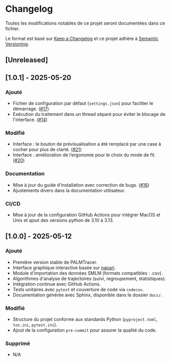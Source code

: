 # Changelog

Toutes les modifications notables de ce projet seront documentées dans ce fichier.

Le format est basé sur [Keep a Changelog](https://keepachangelog.com/fr/1.0.0/)
et ce projet adhère à [Semantic Versioning](https://semver.org/lang/fr/).

## [Unreleased]

<!-- run command git log v1.0.1..HEAD --pretty=format:"- %s"-->

## [1.0.1] - 2025-05-20

### Ajouté

- Fichier de configuration par défaut (`settings.json`) pour faciliter le démarrage. ([#17](https://github.com/tmonseigne/palm-tracer/pull/17))
- Exécution du traitement dans un thread séparé pour éviter le blocage de l'interface. ([#14](https://github.com/tmonseigne/palm-tracer/pull/14))

### Modifié

- Interface : le bouton de prévisualisation a été remplacé par une case à cocher pour plus de clarté. ([#21](https://github.com/tmonseigne/palm-tracer/pull/21))
- Interface : amélioration de l’ergonomie pour le choix du mode de fit. ([#20](https://github.com/tmonseigne/palm-tracer/pull/20))

### Documentation

- Mise à jour du guide d’installation avec correction de bugs. ([#16](https://github.com/tmonseigne/palm-tracer/pull/16))
- Ajustements divers dans la documentation utilisateur.

### CI/CD

- Mise à jour de la configuration GitHub Actions pour intégrer MacOS et Unix et ajout des versions python de 3.10 à 3.13.


## [1.0.0] - 2025-05-12

### Ajouté

- Première version stable de PALMTracer.
- Interface graphique interactive basée sur [napari](https://napari.org/).
- Module d'importation des données SMLM (formats compatibles : .csv).
- Algorithmes d'analyse de trajectoires (suivi, regroupement, statistiques).
- Intégration continue avec GitHub Actions.
- Tests unitaires avec `pytest` et couverture de code via `codecov`.
- Documentation générée avec Sphinx, disponible dans le dossier `docs/`.

### Modifié

- Structure du projet conforme aux standards Python (`pyproject.toml`, `tox.ini`, `pytest.ini`).
- Ajout de la configuration `pre-commit` pour assurer la qualité du code.

### Supprimé

- N/A
